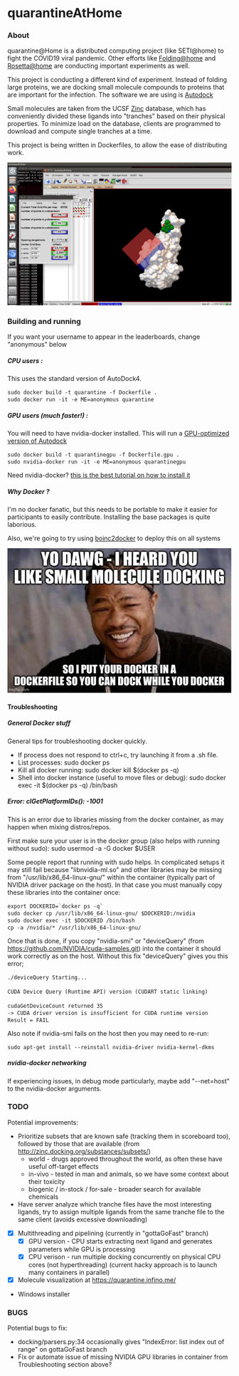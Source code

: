 # quarantineAtHome

### About

quarantine@Home is a distributed computing project (like SETI@home) to fight the COVID19 viral pandemic.
 Other efforts like [Folding@home](https://foldingathome.org/2020/03/15/coronavirus-what-were-doing-and-how-you-can-help-in-simple-terms/) and [Rosetta@home](https://www.ipd.uw.edu/2020/02/rosettas-role-in-fighting-coronavirus/) are conducting important experiments as well.
 
 This project is conducting a different kind of experiment. Instead of folding large proteins, we are docking small molecule compounds to proteins that are important for the infection. The software we are using is [Autodock](http://autodock.scripps.edu/)
 
 Small molecules are taken from the UCSF [Zinc](https://zinc.docking.org/) database, which has conveniently divided these ligands into "tranches" based on their physical properties. To minimize load on the database, clients are programmed to download and compute single tranches at a time.

This project is being written in Dockerfiles, to allow the ease of distributing work.


![alt text](img/spike1.jpg "Spike protein")



### Building and running

If you want your username to appear in the leaderboards, change "anonymous" below

##### CPU users :
This uses the standard version of AutoDock4.

    sudo docker build -t quarantine -f Dockerfile .
    sudo docker run -it -e ME=anonymous quarantine

##### GPU users (much faster!) :
You will need to have nvidia-docker installed. This will run a [GPU-optimized version of Autodock](https://github.com/ccsb-scripps/AutoDock-GPU) 

    sudo docker build -t quarantinegpu -f Dockerfile.gpu .
    sudo nvidia-docker run -it -e ME=anonymous quarantinegpu
    
Need nvidia-docker? [this is the best tutorial on how to install it](https://medium.com/@sh.tsang/docker-tutorial-5-nvidia-docker-2-0-installation-in-ubuntu-18-04-cb80f17cac65)


##### Why Docker ?

I'm no docker fanatic, but this needs to be portable to make it easier for participants to easily contribute. Installing the base packages is quite laborious.

Also, we're going to try using [boinc2docker](https://github.com/marius311/boinc-server-docker/blob/master/docs/cookbook.md) to deploy this on all systems

![alt text](img/dawg.jpg "Yo Dawg!")


#### Troubleshooting

##### General Docker stuff
General tips for troubleshooting docker quickly.
* If process does not respond to ctrl+c, try launching it from a .sh file.
* List processes: sudo docker ps
* Kill all docker running: sudo docker kill $(docker ps -q)
* Shell into docker instance (useful to move files or debug): sudo docker exec -it $(docker ps -q) /bin/bash

##### Error: clGetPlatformIDs(): -1001
This is an error due to libraries missing from the docker container, as may happen when mixing distros/repos.

First make sure your user is in the docker group (also helps with running without sudo): sudo usermod -a -G docker $USER

Some people report that running with sudo helps. In complicated setups it may still fail because "libnvidia-ml.so" and other libraries may be missing from "/usr/lib/x86_64-linux-gnu/" within the container (typically part of NVIDIA driver package on the host). In that case you must manually copy these libraries into the container once:

	export DOCKERID=`docker ps -q`
	sudo docker cp /usr/lib/x86_64-linux-gnu/ $DOCKERID:/nvidia
	sudo docker exec -it $DOCKERID /bin/bash
	cp -a /nvidia/* /usr/lib/x86_64-linux-gnu/

Once that is done, if you copy "nvidia-smi" or "deviceQuery" (from https://github.com/NVIDIA/cuda-samples.git) into the container it should work correctly as on the host. Without this fix "deviceQuery" gives you this error;

	./deviceQuery Starting...
	
	CUDA Device Query (Runtime API) version (CUDART static linking)
	
	cudaGetDeviceCount returned 35
	-> CUDA driver version is insufficient for CUDA runtime version
	Result = FAIL

Also note if nvidia-smi fails on the host then you may need to re-run:

	sudo apt-get install --reinstall nvidia-driver nvidia-kernel-dkms

##### nvidia-docker networking
If experiencing issues, in debug mode particularly, maybe add "--net=host" to the nvidia-docker arguments.

### TODO
Potential improvements:
*  Prioritize subsets that are known safe (tracking them in scoreboard too), followed by those that are available (from http://zinc.docking.org/substances/subsets/)
	* world - drugs approved throughout the world, as often these have useful off-target effects
	* in-vivo - tested in man and animals, so we have some context about their toxicity
	* biogenic / in-stock / for-sale - broader search for available chemicals
* Have server analyze which tranche files have the most interesting ligands, try to assign multiple ligands from the same tranche file to the same client (avoids excessive downloading)
* [X] Multithreading and pipelining (currently in "gottaGoFast" branch)
	* [X] GPU version - CPU starts extracting next ligand and generates parameters while GPU is processing
	* [X] CPU verison - run multiple docking concurrently on physical CPU cores (not hyperthreading) (current hacky approach is to launch many containers in parallel)
* [X] Molecule visualization at https://quarantine.infino.me/
* Windows installer

### BUGS
Potential bugs to fix:
* docking/parsers.py:34 occasionally gives "IndexError: list index out of range" on gottaGoFast branch
* Fix or automate issue of missing NVIDIA GPU libraries in container from Troubleshooting section above?
